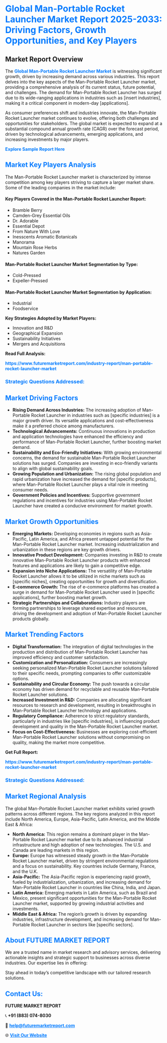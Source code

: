 <h1 style="color: #007BFF;">Global Man-Portable Rocket Launcher Market Report 2025-2033: Driving Factors, Growth Opportunities, and Key Players</h1>

<section id="overview">
<h2>Market Report Overview</h2>
<p>The <a href="https://www.futuremarketreport.com/industry-report/man-portable-rocket-launcher-market" style="color: #007BFF; text-decoration: none;"><strong>Global Man-Portable Rocket Launcher Market</strong></a> is witnessing significant growth, driven by increasing demand across various industries. This report delves into the key aspects of the Man-Portable Rocket Launcher market, providing a comprehensive analysis of its current status, future potential, and challenges. The demand for Man-Portable Rocket Launcher has surged due to its wide-ranging applications in industries such as [insert industries], making it a critical component in modern-day [applications].</p>
<p>As consumer preferences shift and industries innovate, the Man-Portable Rocket Launcher market continues to evolve, offering both challenges and opportunities for stakeholders. The global market is expected to expand at a substantial compound annual growth rate (CAGR) over the forecast period, driven by technological advancements, emerging applications, and increasing investments by major players.</p>
</section>

<section id="overview">
<p><a href="https://www.futuremarketreport.com/request-sample/reportId=34911" style="color: #007BFF; text-decoration: none;"><strong>Explore Sample Report Here</strong></a></p>
</section>

<section id="key-players">
<h2 style="color: #007BFF;">Market Key Players Analysis</h2>
<p>The Man-Portable Rocket Launcher market is characterized by intense competition among key players striving to capture a larger market share. Some of the leading companies in the market include:</p>
<h4>Key Players Covered in the Man-Portable Rocket Launcher Report:</h4>
<ul><li>Bramble Berry</li><li>Camden-Grey Essential Oils</li><li>Dr. Adorable</li><li>Essential Depot</li><li>From Nature With Love</li><li>Inesscents Aromatic Botanicals</li><li>Manorama</li><li>Mountain Rose Herbs</li><li>Natures Garden</li></ul>
<h4>Man-Portable Rocket Launcher Market Segmentation by Type:</h4>
<ul><li>Cold-Pressed</li><li>Expeller-Pressed</li></ul>

<h4>Man-Portable Rocket Launcher Market Segmentation by Application:</h4>
<ul><li>Industrial</li><li>Foodservice</li></ul>
<p><strong>Key Strategies Adopted by Market Players:</strong></p>
<ul>
<li>Innovation and R&D</li>
<li>Geographical Expansion</li>
<li>Sustainability Initiatives</li>
<li>Mergers and Acquisitions</li>
</ul>
</section>

<section>
<p><strong>Read Full Analysis: </strong></p><a href="https://www.futuremarketreport.com/industry-report/man-portable-rocket-launcher-market" style="color: #007BFF; text-decoration: none;"><strong>https://www.futuremarketreport.com/industry-report/man-portable-rocket-launcher-market</strong></a>
<h3 style="color: #007BFF;">Strategic Questions Addressed:</h3>
</section>

<section id="driving-factors">
<h2 style="color: #007BFF;">Market Driving Factors</h2>
<ul>
<li><strong>Rising Demand Across Industries:</strong> The increasing adoption of Man-Portable Rocket Launcher in industries such as [specific industries] is a major growth driver. Its versatile applications and cost-effectiveness make it a preferred choice among manufacturers.</li>
<li><strong>Technological Advancements:</strong> Continuous innovations in production and application technologies have enhanced the efficiency and performance of Man-Portable Rocket Launcher, further boosting market demand.</li>
<li><strong>Sustainability and Eco-Friendly Initiatives:</strong> With growing environmental concerns, the demand for sustainable Man-Portable Rocket Launcher solutions has surged. Companies are investing in eco-friendly variants to align with global sustainability goals.</li>
<li><strong>Growing Population and Urbanization:</strong> The rising global population and rapid urbanization have increased the demand for [specific products], where Man-Portable Rocket Launcher plays a vital role in meeting consumer needs.</li>
<li><strong>Government Policies and Incentives:</strong> Supportive government regulations and incentives for industries using Man-Portable Rocket Launcher have created a conducive environment for market growth.</li>
</ul>
</section>

<section id="growth-opportunities">
<h2 style="color: #007BFF;">Market Growth Opportunities</h2>
<ul>
<li><strong>Emerging Markets:</strong> Developing economies in regions such as Asia-Pacific, Latin America, and Africa present untapped potential for the Man-Portable Rocket Launcher market. Increasing industrialization and urbanization in these regions are key growth drivers.</li>
<li><strong>Innovative Product Development:</strong> Companies investing in R&D to create innovative Man-Portable Rocket Launcher products with enhanced features and applications are likely to gain a competitive edge.</li>
<li><strong>Expansion into Niche Applications:</strong> The versatility of Man-Portable Rocket Launcher allows it to be utilized in niche markets such as [specific niches], creating opportunities for growth and diversification.</li>
<li><strong>E-commerce Growth:</strong> The rise of e-commerce platforms has created a surge in demand for Man-Portable Rocket Launcher used in [specific applications], further boosting market growth.</li>
<li><strong>Strategic Partnerships and Collaborations:</strong> Industry players are forming partnerships to leverage shared expertise and resources, driving the development and adoption of Man-Portable Rocket Launcher products globally.</li>
</ul>
</section>

<section id="trending-factors">
<h2 style="color: #007BFF;">Market Trending Factors</h2>
<ul>
<li><strong>Digital Transformation:</strong> The integration of digital technologies in the production and distribution of Man-Portable Rocket Launcher has improved efficiency and customer satisfaction.</li>
<li><strong>Customization and Personalization:</strong> Consumers are increasingly seeking personalized Man-Portable Rocket Launcher solutions tailored to their specific needs, prompting companies to offer customizable options.</li>
<li><strong>Sustainability and Circular Economy:</strong> The push towards a circular economy has driven demand for recyclable and reusable Man-Portable Rocket Launcher solutions.</li>
<li><strong>Increased Investment in R&D:</strong> Companies are allocating significant resources to research and development, resulting in breakthroughs in Man-Portable Rocket Launcher technology and applications.</li>
<li><strong>Regulatory Compliance:</strong> Adherence to strict regulatory standards, particularly in industries like [specific industries], is influencing product development and quality in the Man-Portable Rocket Launcher market.</li>
<li><strong>Focus on Cost-Effectiveness:</strong> Businesses are exploring cost-efficient Man-Portable Rocket Launcher solutions without compromising on quality, making the market more competitive.</li>
</ul>
</section>

<section>
<p><strong>Get Full Report: </strong></p><a href="https://www.futuremarketreport.com/industry-report/man-portable-rocket-launcher-market" style="color: #007BFF; text-decoration: none;"><strong>https://www.futuremarketreport.com/industry-report/man-portable-rocket-launcher-market</strong></a>
<h3 style="color: #007BFF;">Strategic Questions Addressed:</h3>
</section>


<section id="regional-analysis">
<h2 style="color: #007BFF;">Market Regional Analysis</h2>
<p>The global Man-Portable Rocket Launcher market exhibits varied growth patterns across different regions. The key regions analyzed in this report include North America, Europe, Asia-Pacific, Latin America, and the Middle East & Africa:</p>
<ul>
<li><strong>North America:</strong> This region remains a dominant player in the Man-Portable Rocket Launcher market due to its advanced industrial infrastructure and high adoption of new technologies. The U.S. and Canada are leading markets in this region.</li>
<li><strong>Europe:</strong> Europe has witnessed steady growth in the Man-Portable Rocket Launcher market, driven by stringent environmental regulations and a focus on sustainability. Key countries include Germany, France, and the U.K.</li>
<li><strong>Asia-Pacific:</strong> The Asia-Pacific region is experiencing rapid growth, fueled by industrialization, urbanization, and increasing demand for Man-Portable Rocket Launcher in countries like China, India, and Japan.</li>
<li><strong>Latin America:</strong> Emerging markets in Latin America, such as Brazil and Mexico, present significant opportunities for the Man-Portable Rocket Launcher market, supported by growing industrial activities and investments.</li>
<li><strong>Middle East & Africa:</strong> The region’s growth is driven by expanding industries, infrastructure development, and increasing demand for Man-Portable Rocket Launcher in sectors like [specific sectors].</li>
</ul>
</section>

<footer>
<h2 style="color: #007BFF;">About FUTURE MARKET REPORT</h2>
<p>We are a trusted name in market research and advisory services, delivering actionable insights and strategic support to businesses across diverse industries. Our expertise lies in offering:</p>

<p>Stay ahead in today’s competitive landscape with our tailored research solutions.</p>

<h2 style="color: #007BFF;">Contact Us:</h2>
<p><strong>FUTURE MARKET REPORT</strong></p>
<p>📞 <strong>+91 (883) 074-8030</strong></p>
<p>📧 <strong><a href="mailto:help@futuremarketreport.com" style="color: #007BFF;">help@futuremarketreport.com</a></strong></p>
<p>🌐 <strong><a href="https://www.futuremarketreport.com/" style="color: #007BFF;">Visit Our Website</a></strong></p>
</footer>